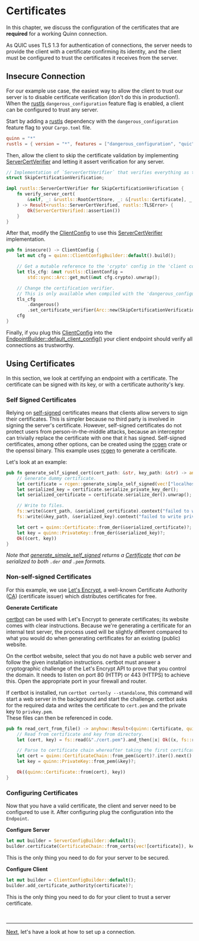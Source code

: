 # Certificates

In this chapter, we discuss the configuration of the certificates that are **required** for a working Quinn connection. 

As QUIC uses TLS 1.3 for authentication of connections, the server needs to provide the client with a certificate confirming its identity, and the client must be configured to trust the certificates it receives from the server. 

## Insecure Connection

For our example use case, the easiest way to allow the client to trust our server is to disable certificate verification (don't do this in production!). 
When the [rustls][3] `dangerous_configuration` feature flag is enabled, a client can be configured to trust any server.

Start by adding a [rustls][3] dependency with the `dangerous_configuration` feature flag to your `Cargo.toml` file.

```toml
quinn = "*"
rustls = { version = "*", features = ["dangerous_configuration", "quic"] }
``` 

Then, allow the client to skip the certificate validation by implementing [ServerCertVerifier][ServerCertVerifier] and letting it assert verification for any server. 

```rust
// Implementation of `ServerCertVerifier` that verifies everything as trustworthy.
struct SkipCertificationVerification;

impl rustls::ServerCertVerifier for SkipCertificationVerification {
    fn verify_server_cert(
        &self, _: &rustls::RootCertStore, _: &[rustls::Certificate], _: webpki::DNSNameRef, _: &[u8],
    ) -> Result<rustls::ServerCertVerified, rustls::TLSError> {
        Ok(ServerCertVerified::assertion())
    }
}
```

After that, modify the [ClientConfig][ClientConfig] to use this [ServerCertVerifier][ServerCertVerifier] implementation. 

```rust
pub fn insecure() -> ClientConfig {
    let mut cfg = quinn::ClientConfigBuilder::default().build();

    // Get a mutable reference to the 'crypto' config in the 'client config'.
    let tls_cfg: &mut rustls::ClientConfig =
        std::sync::Arc::get_mut(&mut cfg.crypto).unwrap();

    // Change the certification verifier.
    // This is only available when compiled with the 'dangerous_configuration' feature.
    tls_cfg
        .dangerous()
        .set_certificate_verifier(Arc::new(SkipCertificationVerification));
    cfg
}
```
 
Finally, if you plug this [ClientConfig][ClientConfig] into the [EndpointBuilder::default_client_config()][default_client_config] your client endpoint should verify all connections as trustworthy.

## Using Certificates

In this section, we look at certifying an endpoint with a certificate. 
The certificate can be signed with its key, or with a certificate authority's key.

### Self Signed Certificates

Relying on [self-signed][5] certificates means that clients allow servers to sign their certificates. 
This is simpler because no third party is involved in signing the server's certificate.
However, self-signed certificates do not protect users from person-in-the-middle attacks, because an interceptor can trivially replace the certificate with one that it has signed. Self-signed certificates, among other options, can be created using the [rcgen][4] crate or the openssl binary.
This example uses [rcgen][4] to generate a certificate.

Let's look at an example:

```rust
pub fn generate_self_signed_cert(cert_path: &str, key_path: &str) -> anyhow::Result<(quinn::Certificate, quinn::PrivateKey)> {
    // Generate dummy certificate.
    let certificate = rcgen::generate_simple_self_signed(vec!["localhost".into()]).unwrap();
    let serialized_key = certificate.serialize_private_key_der();
    let serialized_certificate = certificate.serialize_der().unwrap();

    // Write to files.
    fs::write(&cert_path, &serialized_certificate).context("failed to write certificate")?;
    fs::write(&key_path, &serialized_key).context("failed to write private key")?;

    let cert = quinn::Certificate::from_der(&serialized_certificate)?;
    let key = quinn::PrivateKey::from_der(&serialized_key)?;
    Ok((cert, key))
}
```

*Note that [generate_simple_self_signed][generate_simple_self_signed] returns a [Certificate][2] that can be serialized to both `.der` and `.pem` formats.*

### Non-self-signed Certificates

For this example, we use [Let's Encrypt][6], a well-known Certificate Authority ([CA][1]) (certificate issuer) which distributes certificates for free.

**Generate Certificate**

[certbot][7] can be used with Let's Encrypt to generate certificates; its website comes with clear instructions.
Because we're generating a certificate for an internal test server, the process used will be slightly different compared to what you would do when generating certificates for an existing (public) website.

On the certbot website, select that you do not have a public web server and follow the given installation instructions.
certbot must answer a cryptographic challenge of the Let's Encrypt API to prove that you control the domain. 
It needs to listen on port 80 (HTTP) or 443 (HTTPS) to achieve this. Open the appropriate port in your firewall and router.

If certbot is installed, run `certbot certonly --standalone`, this command will start a web server in the background and start the challenge.
certbot asks for the required data and writes the certificate to `cert.pem` and the private key to `privkey.pem`.  
These files can then be referenced in code.  
 
```rust
pub fn read_cert_from_file() -> anyhow::Result<(quinn::Certificate, quinn::PrivateKey)> {
    // Read from certificate and key from directory.
    let (cert, key) = fs::read(&"./cert.pem").and_then(|x| Ok((x, fs::read(&"./privkey.pem")?)))?;

    // Parse to certificate chain whereafter taking the first certifcater in this chain.
    let cert = quinn::CertificateChain::from_pem(&cert)?.iter().next().unwrap().clone();
    let key = quinn::PrivateKey::from_pem(&key)?;

    Ok((quinn::Certificate::from(cert), key))
}
```

### Configuring Certificates

Now that you have a valid certificate, the client and server need to be configured to use it.
After configuring plug the configuration into the `Endpoint`.

**Configure Server**

```rust
let mut builder = ServerConfigBuilder::default();
builder.certificate(CertificateChain::from_certs(vec![certificate]), key)?;
```

This is the only thing you need to do for your server to be secured. 

**Configure Client**

```rust
let mut builder = ClientConfigBuilder::default();
builder.add_certificate_authority(certificate)?;    
```

This is the only thing you need to do for your client to trust a server certificate. 

<br><hr>

[Next](set-up-connection.md), let's have a look at how to set up a connection. 

[1]: https://en.wikipedia.org/wiki/Certificate_authority
[2]: https://en.wikipedia.org/wiki/Public_key_certificate
[3]: https://github.com/ctz/rustls
[4]: https://github.com/est31/rcgen
[5]: https://en.wikipedia.org/wiki/Self-signed_certificate#:~:text=In%20cryptography%20and%20computer%20security,a%20CA%20aim%20to%20provide.
[6]: https://letsencrypt.org/getting-started/
[7]: https://certbot.eff.org/instructions

[ClientConfig]: https://docs.rs/quinn/latest/quinn/generic/struct.ClientConfig.html
[ServerCertVerifier]: https://docs.rs/rustls/latest/rustls/trait.ServerCertVerifier.html
[default_client_config]: https://docs.rs/quinn/latest/quinn/generic/struct.EndpointBuilder.html#method.default_client_config
[generate_simple_self_signed]: https://docs.rs/rcgen/latest/rcgen/fn.generate_simple_self_signed.html
[Certificate]: https://docs.rs/rcgen/latest/rcgen/struct.Certificate.html
